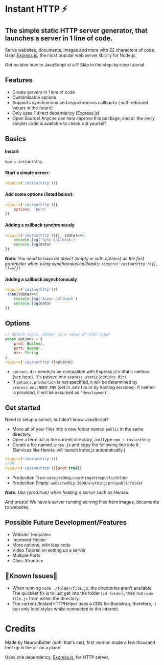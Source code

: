 # Instant HTTP ⚡
## The simple static HTTP server generator, that launches a server in 1 line of code.

Serve websites, documents, images and more with 22 characters of code. Uses [Express.js](https://expressjs.com/), the most popular web server library for Node.js.

Got no idea how to JavaScript at all? Skip to the step-by-step tutorial

## Features

- Create servers in 1 line of code
- Customisable options
- Supports synchronous and asynchronous callbacks ( with returned values in the future)
- Only uses 1 direct dependency (Express.js)
- Open Source! Anyone can help improve this package, and all the (very simple) code is available to check out yourself.

## Basics

#### Install:
```
npm i instanthttp
```

#### Start a simple server:
```javascript
require('instanthttp')()
```
#### Add some options (listed below):
```javascript
require('instanthttp')({
    options: 'here'
})
```
#### Adding a callback synchronously
```javascript
require('instanthttp')({}, (data)=>{
    console.log('Sync Callback')
    console.log(data)
})
```
_**Note:** You need to have an object (empty or with options) as the first parameter when using synchronous callbacks: `require('instanthttp')({}, ()=>{})`_

#### Adding a callback asynchronously
```javascript
require('instanthttp')()
.then((data)=>{
    console.log('Async Callback')
    console.log(data)
})
```

## Options
```javascript
// Option types. (Enter in a value of that type)
const options = {
    prod: Boolean,
    port: Number,
    dir: String
}
require('instanthttp')(options)
```
- `options.dir` needs to be compatible with Express.js's Static method (see [here](https://expressjs.com/en/starter/static-files.html)). It's passed into `express.static(options.dir)`
- If `options.production` is not specified, it will be determined by `process.env.NODE_ENV` (set in .env file or by hosting services). If neither is provided, it will be assumed as `'development'`.


## Get started
Need to setup a server, but don't know JavaScript?
- Move all of your files into a new folder named `public` in the same directory.
- Open a terminal in the current directory, and type `npm i instanthttp`
- Create a file named `index.js` and copy the following line into it. (Services like Heroku will launch index.js automatically.)
```javascript
require('instanthttp')()
//OR
require('instanthttp')({prod:true})
```
- Production True: `websiteORip/anythinginthepublicfolder`
- Production Empty: `websiteORip:3000/anythinginthepublicfolder`

_**Note:** Use {prod:true} when hosting a server such as Heroku._

And presto! We have a server running serving files from images, documents to websites.


## Possible Future Development/Features
- Website Templates
- Improved Helper
- More options, with less code
- Video Tutorial on setting up a server
- Multiple Ports
- Class Structure

## 🚨Known Issues🚨
- When running `node ./folder/file.js`, the directories aren't available. The quickest fix is to just get into the folder (`cd folder`), then run `node file.js` from within the directory.
- The current /InstantHTTPHelper uses a CDN for Bootstrap, therefore, it can only load styles whilst connected to the internet.

# Credits

Made by NeuronButter (ooh! that's me), first version made a few thousand feet up in the air on a plane.

Uses one dependency, [Express.js](https://expressjs.com/), for HTTP server.